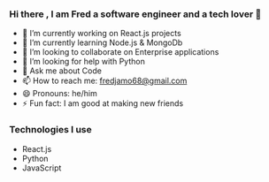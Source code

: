 ### Hi there , I am Fred a software engineer and a tech lover 👋

- 🔭 I’m currently working on React.js projects
- 🌱 I’m currently learning Node.js & MongoDb
- 👯 I’m looking to collaborate on Enterprise applications
- 🤔 I’m looking for help with Python
- 💬 Ask me about Code
- 📫 How to reach me: fredjamo68@gmail.com
- 😄 Pronouns: he/him
- ⚡ Fun fact: I am good at making new friends

### Technologies I use
- React.js
- Python
- JavaScript
